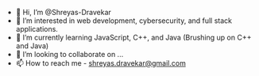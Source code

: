 - 👋 Hi, I’m @Shreyas-Dravekar
- 👀 I’m interested in web development, cybersecurity, and full stack applications.
- 🌱 I’m currently learning JavaScript, C++, and Java (Brushing up on C++ and Java)
- 💞️ I’m looking to collaborate on ...
- 📫 How to reach me - shreyas.dravekar@gmail.com

<!---
Shreyas-Dravekar/Shreyas-Dravekar is a ✨ special ✨ repository because its `README.md` (this file) appears on your GitHub profile.
You can click the Preview link to take a look at your changes.
--->
